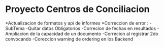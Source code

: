 # Proyecto Centros de Conciliacion
*Actualizacion de formatos y api de informes
*Correccion de error : 
  -SubTema
  -Quitar datos Obligatorios
  -Correcion de fechas en resultados
  -Ampliacion de la capacidad de un documento
  -Correcion al registrar 2do convocando
  -Coreccion warning de ordering en los Backend
  
 
